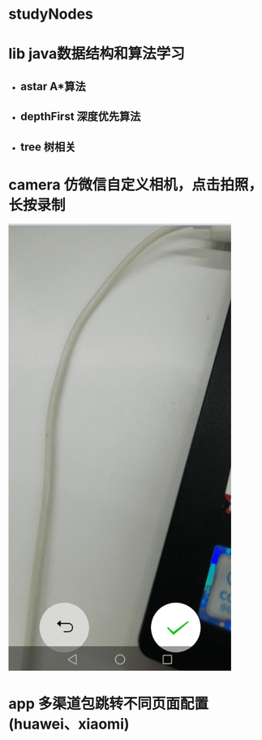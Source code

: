 # studyNodes
# lib  java数据结构和算法学习
+ ## astar A*算法 
+ ## depthFirst 深度优先算法
+ ## tree 树相关
# camera 仿微信自定义相机，点击拍照，长按录制
![image](https://github.com/androidgwh/studyNodes/blob/master1/images/20200907175257.png) 
# app 多渠道包跳转不同页面配置(huawei、xiaomi)
